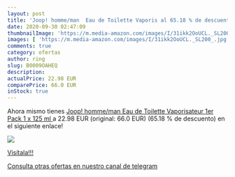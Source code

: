 ```yaml
---
layout: post
title: 'Joop! homme/man  Eau de Toilette Vaporis al 65.18 % de descuento'
date: 2020-09-30 02:47:09
thumbnailImage: 'https://m.media-amazon.com/images/I/31ikk2OoUCL._SL200_.jpg'
images: [ 'https://m.media-amazon.com/images/I/31ikk2OoUCL._SL200_.jpg' ]
comments: true
category: ofertas
author: ring
slug: B0009OAHEQ
description:
actualPrice: 22.98 EUR
comparePrice: 66.0 EUR
inStock: true
---
```


Ahora mismo tienes [Joop! homme/man  Eau de Toilette Vaporisateur  1er Pack  1 x 125 ml ](https://www.amazon.com/dp/B0009OAHEQ/?tag=redken08-20) a 22.98 EUR (original: 66.0 EUR) (65.18 %  de descuento) en el siguiente enlace!

[![](https://m.media-amazon.com/images/I/31ikk2OoUCL._SL200_.jpg)](https://www.amazon.com/dp/B0009OAHEQ/?tag=redken08-20)

[Visítala!!!](https://www.amazon.com/dp/B0009OAHEQ/?tag=redken08-20)

[Consulta otras ofertas en nuestro canal de telegram](https://t.me/s/ofertas25)
